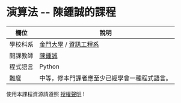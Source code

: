 # 演算法 -- 陳鍾誠的課程

欄位          | 說明
--------------|------------------------
學校科系       | [金門大學](https://www.nqu.edu.tw/) / [資訊工程系](https://www.nqu.edu.tw/educsie/)
開課教師       | [陳鍾誠](https://www.nqu.edu.tw/educsie/index.php?act=blog&code=list&ids=4)
程式語言       | Python
難度           | 中等，修本門課者應至少已經學會一種程式語言。

使用本課程資源請遵照 [授權聲明](LICENSE.md) !


